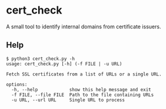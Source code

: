 # cert_check

A small tool to identify internal domains from certificate issuers.

## Help

```
$ python3 cert_check.py -h                       
usage: cert_check.py [-h] (-f FILE | -u URL)

Fetch SSL certificates from a list of URLs or a single URL.

options:
  -h, --help            show this help message and exit
  -f FILE, --file FILE  Path to the file containing URLs
  -u URL, --url URL     Single URL to process
```

